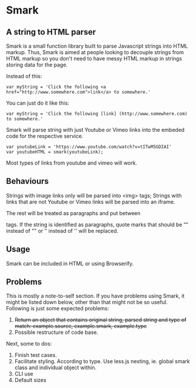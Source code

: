 # Smark
## A string to HTML parser

Smark is a small function library built to parse Javascript strings into HTML markup. Thus, Smark is aimed at people looking to decouple strings from HTML markup so you don't need to have messy HTML markup in strings storing data for the page.

Instead of this:

```
var myString = 'Click the following <a href="http://www.somewhere.com">link</a> to somewhere.'
```

You can just do it like this:

```
var myString = 'Click the following [link] (http://www.somewhere.com) to somewhere.'
```

Smark will parse string with just Youtube or Vimeo links into the embeded code for the respective service.

```
var youtubeLink = 'https://www.youtube.com/watch?v=tITwM5GDIAI'
var youtubeHTML = smark(youtubeLink);
```

Most types of links from youtube and vimeo will work.

## Behaviours

Strings with image links only will be parsed into \<img> tags;
Strings with links that are not Youtube or Vimeo links will be parsed into an iframe.

The rest will be treated as paragraphs and put between <p> tags. If the string is identified as paragraphs, quote marks that should be “” instead of "" or ‘’ instead of '' will be replaced.

## Usage

Smark can be included in HTML or using Browserify.


## Problems

This is mostly a note-to-self section. If you have problems using Smark, it might be listed down below, other than that might not be so useful. Following is just some expected problems:

1. ~~Return an object that contains original string, parsed string and type of match: example.source, example.smark, example.type~~
1. Possible restructure of code base.

Next, some to dos:

1. Finish test cases.
1. Facilitate styling. According to type. Use less.js nesting, ie. global smark class and individual object within.
1. CLI use
1. Default sizes